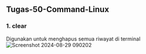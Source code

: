 ## Tugas-50-Command-Linux

### 1. clear

Digunakan untuk menghapus semua riwayat di terminal
![Screenshot 2024-08-29 090202](https://github.com/user-attachments/assets/8dd74911-8849-4c04-b980-31d837e2a1ee)
